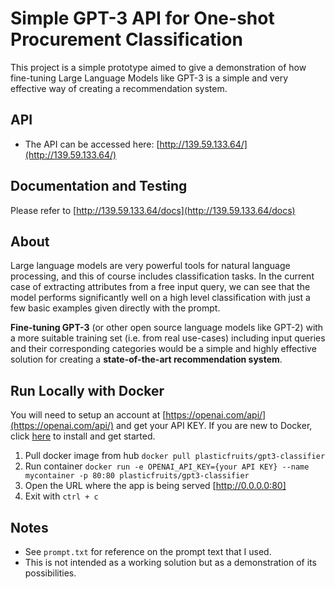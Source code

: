 # Simple GPT-3 API for One-shot Procurement Classification
This project is a simple prototype aimed to give a demonstration of how fine-tuning Large Language Models like GPT-3 is a simple and very effective way of creating a recommendation system.

## API
* The API can be accessed here: [http://139.59.133.64/](http://139.59.133.64/)

## Documentation and Testing
Please refer to [http://139.59.133.64/docs](http://139.59.133.64/docs)

## About
Large language models are very powerful tools for natural language processing, and this of course includes classification tasks. In the current case of extracting attributes from a free input query, we can see that the model performs significantly well on a high level classification with just a few basic examples given directly with the prompt.

**Fine-tuning GPT-3** (or other open source language models like GPT-2) with a more suitable training set (i.e. from real use-cases) including input queries and their corresponding categories would be a simple and highly effective solution for creating a **state-of-the-art recommendation system**.

## Run Locally with Docker
You will need to setup an account at [https://openai.com/api/](https://openai.com/api/) and get your API KEY.
If you are new to Docker, click [here](https://docs.docker.com/get-started/) to install and get started.

1. Pull docker image from hub `docker pull plasticfruits/gpt3-classifier`
2. Run container `docker run -e OPENAI_API_KEY={your API KEY} --name mycontainer -p 80:80 plasticfruits/gpt3-classifier`
3. Open the URL where the app is being served [http://0.0.0.0:80]
4. Exit with `ctrl + c`

## Notes
- See `prompt.txt` for reference on the prompt text that I used.
- This is not intended as a working solution but as a demonstration of its possibilities.
